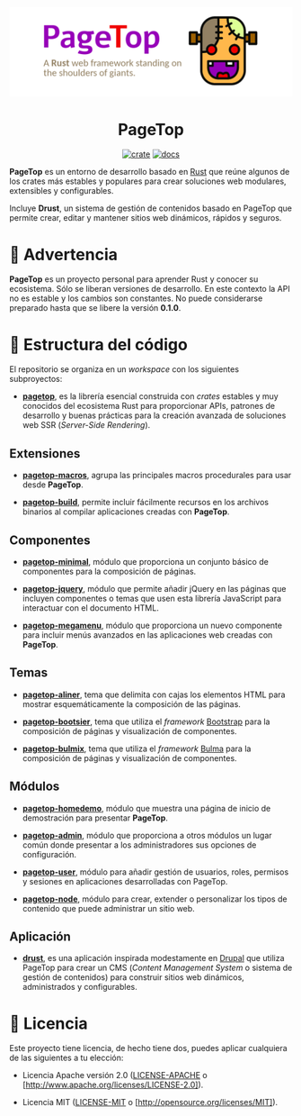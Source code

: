 <div align="center">

  <img src="https://raw.githubusercontent.com/manuelcillero/pagetop/main/banner/pagetop.png" />

  <h1>PageTop</h1>

  [![crate](https://img.shields.io/crates/v/pagetop.svg)](https://crates.io/crates/pagetop)
  [![docs](https://docs.rs/pagetop/badge.svg)](https://docs.rs/pagetop)

</div>

**PageTop** es un entorno de desarrollo basado en [Rust](https://www.rust-lang.org/es/) que reúne
algunos de los crates más estables y populares para crear soluciones web modulares, extensibles y
configurables.

Incluye **Drust**, un sistema de gestión de contenidos basado en PageTop que permite crear, editar y
mantener sitios web dinámicos, rápidos y seguros.


# 🚧 Advertencia

**PageTop** es un proyecto personal para aprender Rust y conocer su ecosistema. Sólo se liberan
versiones de desarrollo. En este contexto la API no es estable y los cambios son constantes. No
puede considerarse preparado hasta que se libere la versión **0.1.0**.


# 📂 Estructura del código

El repositorio se organiza en un *workspace* con los siguientes subproyectos:

* **[pagetop](https://github.com/manuelcillero/pagetop/tree/main/pagetop)**, es la librería esencial
  construida con *crates* estables y muy conocidos del ecosistema Rust para proporcionar APIs,
  patrones de desarrollo y buenas prácticas para la creación avanzada de soluciones web SSR
  (*Server-Side Rendering*).

## Extensiones

* **[pagetop-macros](https://github.com/manuelcillero/pagetop/tree/main/pagetop-macros)**, agrupa
  las principales macros procedurales para usar desde **PageTop**.

* **[pagetop-build](https://github.com/manuelcillero/pagetop/tree/main/pagetop-build)**, permite
  incluir fácilmente recursos en los archivos binarios al compilar aplicaciones creadas con
  **PageTop**.

## Componentes

* **[pagetop-minimal](https://github.com/manuelcillero/pagetop/tree/main/pagetop-minimal)**, módulo
  que proporciona un conjunto básico de componentes para la composición de páginas.

* **[pagetop-jquery](https://github.com/manuelcillero/pagetop/tree/main/pagetop-jquery)**, módulo
  que permite añadir jQuery en las páginas que incluyen componentes o temas que usen esta librería
  JavaScript para interactuar con el documento HTML.​

* **[pagetop-megamenu](https://github.com/manuelcillero/pagetop/tree/main/pagetop-megamenu)**,
  módulo que proporciona un nuevo componente para incluir menús avanzados en las aplicaciones web
  creadas con **PageTop**.

## Temas

* **[pagetop-aliner](https://github.com/manuelcillero/pagetop/tree/main/pagetop-aliner)**, tema que
  delimita con cajas los elementos HTML para mostrar esquemáticamente la composición de las páginas.

* **[pagetop-bootsier](https://github.com/manuelcillero/pagetop/tree/main/pagetop-bootsier)**, tema
  que utiliza el *framework* [Bootstrap](https://getbootstrap.com/) para la composición de páginas y
  visualización de componentes.

* **[pagetop-bulmix](https://github.com/manuelcillero/pagetop/tree/main/pagetop-bulmix)**, tema que
  utiliza el *framework* [Bulma](https://bulma.io/) para la composición de páginas y visualización
  de componentes.

## Módulos

* **[pagetop-homedemo](https://github.com/manuelcillero/pagetop/tree/main/pagetop-homedemo)**,
  módulo que muestra una página de inicio de demostración para presentar **PageTop**.

* **[pagetop-admin](https://github.com/manuelcillero/pagetop/tree/main/pagetop-admin)**, módulo que
  proporciona a otros módulos un lugar común donde presentar a los administradores sus opciones de
  configuración.

* **[pagetop-user](https://github.com/manuelcillero/pagetop/tree/main/pagetop-user)**, módulo para
  añadir gestión de usuarios, roles, permisos y sesiones en aplicaciones desarrolladas con PageTop.

* **[pagetop-node](https://github.com/manuelcillero/pagetop/tree/main/pagetop-node)**, módulo para
  crear, extender o personalizar los tipos de contenido que puede administrar un sitio web.

## Aplicación

* **[drust](https://github.com/manuelcillero/pagetop/tree/main/drust)**, es una aplicación
  inspirada modestamente en [Drupal](https://www.drupal.org) que utiliza PageTop para crear un CMS
  (*Content Management System* o sistema de gestión de contenidos) para construir sitios web
  dinámicos, administrados y configurables.


# 📜 Licencia

Este proyecto tiene licencia, de hecho tiene dos, puedes aplicar cualquiera de las siguientes a tu
elección:

* Licencia Apache versión 2.0
  ([LICENSE-APACHE](https://github.com/manuelcillero/pagetop/blob/main/LICENSE-APACHE) o
  [http://www.apache.org/licenses/LICENSE-2.0]).

* Licencia MIT
  ([LICENSE-MIT](https://github.com/manuelcillero/pagetop/blob/main/LICENSE-MIT) o
  [http://opensource.org/licenses/MIT]).
